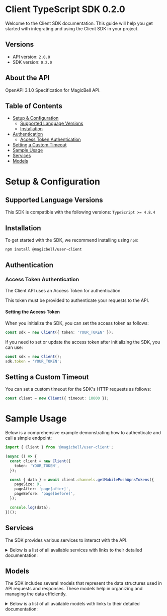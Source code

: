 # Client TypeScript SDK 0.2.0

Welcome to the Client SDK documentation. This guide will help you get started with integrating and using the Client SDK in your project.

## Versions

- API version: `2.0.0`
- SDK version: `0.2.0`

## About the API

OpenAPI 3.1.0 Specification for MagicBell API.

## Table of Contents

- [Setup & Configuration](#setup--configuration)
  - [Supported Language Versions](#supported-language-versions)
  - [Installation](#installation)
- [Authentication](#authentication)
  - [Access Token Authentication](#access-token-authentication)
- [Setting a Custom Timeout](#setting-a-custom-timeout)
- [Sample Usage](#sample-usage)
- [Services](#services)
- [Models](#models)

# Setup & Configuration

## Supported Language Versions

This SDK is compatible with the following versions: `TypeScript >= 4.8.4`

## Installation

To get started with the SDK, we recommend installing using `npm`:

```bash
npm install @magicbell/user-client
```

## Authentication

### Access Token Authentication

The Client API uses an Access Token for authentication.

This token must be provided to authenticate your requests to the API.

#### Setting the Access Token

When you initialize the SDK, you can set the access token as follows:

```ts
const sdk = new Client({ token: 'YOUR_TOKEN' });
```

If you need to set or update the access token after initializing the SDK, you can use:

```ts
const sdk = new Client();
sdk.token = 'YOUR_TOKEN';
```

## Setting a Custom Timeout

You can set a custom timeout for the SDK's HTTP requests as follows:

```ts
const client = new Client({ timeout: 10000 });
```

# Sample Usage

Below is a comprehensive example demonstrating how to authenticate and call a simple endpoint:

```ts
import { Client } from '@magicbell/user-client';

(async () => {
  const client = new Client({
    token: 'YOUR_TOKEN',
  });

  const { data } = await client.channels.getMobilePushApnsTokens({
    pageSize: 9,
    pageAfter: 'page[after]',
    pageBefore: 'page[before]',
  });

  console.log(data);
})();
```

## Services

The SDK provides various services to interact with the API.

<details> 
<summary>Below is a list of all available services with links to their detailed documentation:</summary>

| Name                                                                 |
| :------------------------------------------------------------------- |
| [ChannelsService](documentation/services/ChannelsService.md)         |
| [IntegrationsService](documentation/services/IntegrationsService.md) |

</details>

## Models

The SDK includes several models that represent the data structures used in API requests and responses. These models help in organizing and managing the data efficiently.

<details> 
<summary>Below is a list of all available models with links to their detailed documentation:</summary>

| Name                                                                                         | Description |
| :------------------------------------------------------------------------------------------- | :---------- |
| [ArrayOfMetadataApnsTokens](documentation/models/ArrayOfMetadataApnsTokens.md)               |             |
| [ApnsToken](documentation/models/ApnsToken.md)                                               |             |
| [MetadataApnsToken](documentation/models/MetadataApnsToken.md)                               |             |
| [DiscardResult](documentation/models/DiscardResult.md)                                       |             |
| [ArrayOfMetadataExpoTokens](documentation/models/ArrayOfMetadataExpoTokens.md)               |             |
| [ExpoToken](documentation/models/ExpoToken.md)                                               |             |
| [MetadataExpoToken](documentation/models/MetadataExpoToken.md)                               |             |
| [ArrayOfMetadataFcmTokens](documentation/models/ArrayOfMetadataFcmTokens.md)                 |             |
| [FcmToken](documentation/models/FcmToken.md)                                                 |             |
| [MetadataFcmToken](documentation/models/MetadataFcmToken.md)                                 |             |
| [ArrayOfMetadataSlackTokens](documentation/models/ArrayOfMetadataSlackTokens.md)             |             |
| [SlackToken](documentation/models/SlackToken.md)                                             |             |
| [MetadataSlackToken](documentation/models/MetadataSlackToken.md)                             |             |
| [ArrayOfMetadataTeamsTokens](documentation/models/ArrayOfMetadataTeamsTokens.md)             |             |
| [TeamsToken](documentation/models/TeamsToken.md)                                             |             |
| [MetadataTeamsToken](documentation/models/MetadataTeamsToken.md)                             |             |
| [ArrayOfMetadataWebPushTokens](documentation/models/ArrayOfMetadataWebPushTokens.md)         |             |
| [WebPushToken](documentation/models/WebPushToken.md)                                         |             |
| [MetadataWebPushToken](documentation/models/MetadataWebPushToken.md)                         |             |
| [InboxConfig](documentation/models/InboxConfig.md)                                           |             |
| [SlackInstallation](documentation/models/SlackInstallation.md)                               |             |
| [SlackFinishInstallResponse](documentation/models/SlackFinishInstallResponse.md)             |             |
| [SlackStartInstall](documentation/models/SlackStartInstall.md)                               |             |
| [SlackStartInstallResponseContent](documentation/models/SlackStartInstallResponseContent.md) |             |
| [TemplatesInstallation](documentation/models/TemplatesInstallation.md)                       |             |
| [WebPushStartInstallationResponse](documentation/models/WebPushStartInstallationResponse.md) |             |
| [Links](documentation/models/Links.md)                                                       |             |
| [TokenMetadata](documentation/models/TokenMetadata.md)                                       |             |

</details>
